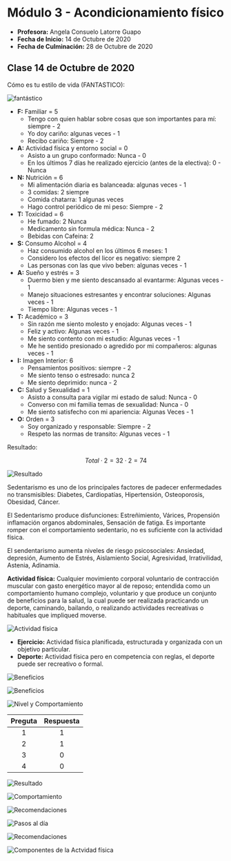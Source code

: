 # Módulo 3 - Acondicionamiento físico

- **Profesora:** Angela Consuelo Latorre Guapo
- **Fecha de Inicio:** 14 de Octubre de 2020
- **Fecha de Culminación:** 28 de Octubre de 2020

## Clase 14 de Octubre de 2020

Cómo es tu estilo de vida (FANTASTICO):

![fantástico](../images/DCL3_00.png)

- **F:** Familiar = 5
  - Tengo con quien hablar sobre cosas que son importantes para mí: siempre - 2
  - Yo doy cariño: algunas veces - 1
  - Recibo cariño: Siempre - 2
- **A:** Actividad física y entorno social = 0
  - Asisto a un grupo conformado: Nunca - 0
  - En los últimos 7 días he realizado ejercicio (antes de la electiva): 0 - Nunca
- **N:** Nutrición = 6
  - Mi alimentación diaria es balanceada: algunas veces - 1
  - 3 comidas: 2 siempre
  - Comida chatarra: 1 algunas veces
  - Hago control periódico de mi peso: Siempre - 2
- **T:** Toxicidad = 6
  - He fumado: 2 Nunca
  - Medicamento sin formula médica: Nunca - 2
  - Bebidas con Cafeina: 2
- **S:** Consumo Alcohol = 4
  - Haz consumido alcohol en los últimos 6 meses: 1
  - Considero los efectos del licor es negativo: siempre 2
  - Las personas con las que vivo beben: algunas veces - 1
- **A:** Sueño y estrés = 3
  - Duermo bien y me siento descansado al evantarme: Algunas veces - 1
  - Manejo situaciones estresantes y encontrar soluciones: Algunas veces - 1
  - Tiempo libre: Algunas veces - 1
- **T:** Académico = 3
  - Sin razón me siento molesto y enojado: Algunas veces - 1
  - Feliz y activo: Algunas veces - 1
  - Me siento contento con mi estudio: Algunas veces - 1
  - Me he sentido presionado o agredido por mi compañeros: algunas veces - 1
- **I:** Imagen Interior: 6
  - Pensamientos positivos: siempre - 2
  - Me siento tenso o estresado: nunca 2
  - Me siento deprimido: nunca - 2
- **C:** Salud y Sexualidad = 1
  - Asisto a consulta para vigilar mi estado de salud: Nunca - 0
  - Converso con mi familia temas de sexualidad: Nunca - 0
  - Me siento satisfecho con mi apariencia: Algunas Veces - 1
- **O:** Orden = 3
	- Soy organizado y responsable: Siempre - 2
	- Respeto las normas de transito: Algunas veces - 1

Resultado:

$$
Total \cdot 2 = 32 \cdot 2 = 74
$$

![Resultado](../images/DCL3_01.png)

Sedentarismo es uno de los principales factores de padecer enfermedades no
transmisibles: Diabetes, Cardiopatías, Hipertensión, Osteoporosis, Obesidad,
Cáncer.

El Sedentarismo produce disfunciones: Estreñimiento, Várices, Propensión
inflamación organos abdominales, Sensación de fatiga. Es importante romper con el
comportamiento sedentario, no es suficiente con la actividad física.

El sendentarismo aumenta niveles de riesgo psicosociales: Ansiedad, depresión,
Aumento de Estrés, Aislamiento Social, Agresividad, Irrativilidad, Astenia,
Adinamia.

**Actividad física:** Cualquier movimiento corporal voluntario de contracción
muscular con gasto energético mayor al de reposo; entendida como un comportamiento
humano complejo, voluntario y que produce un conjunto de beneficios para la salud,
la cual puede ser realizada practicando un deporte, caminando, bailando, o
realizando actividades recreativas o habituales que impliqued moverse.

![Actividad física](../images/DCL3_02.png)

- **Ejercicio:** Actividad física planificada, estructurada y organizada con un
	objetivo particular.
- **Deporte:** Actividad física pero en competencia con reglas, el deporte puede
  ser recreativo o formal.

![Beneficios](../images/DCL3_03.png)

![Beneficios](../images/DCL3_04.png)

![Nivel y Comportamiento](../images/DCL3_05.png)

| Preguta | Respuesta |
| :---: | :---: |
| 1 | 1 |
| 2 | 1 |
| 3 | 0 |
| 4 | 0 |

![Resultado](../images/DCL3_06.png)

![Comportamiento](../images/DCL3_07.png)

![Recomendaciones](../images/DCL3_08.png)

![Pasos al día](../images/DCL3_09.png)

![Recomendaciones](../images/DCL3_0A.png)

![Componentes de la Actvidad física](../images/DCL3_0B.png)